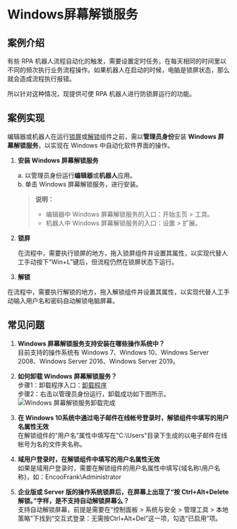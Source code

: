 # Windows屏幕解锁服务

## 案例介绍

有些 RPA 机器人流程自动化的触发，需要设置定时任务，在每天相同的时间里以不同的频次执行业务流程操作。如果机器人在启动的时候，电脑是锁屏状态，那么就会造成流程执行报错。

所以针对这种情况，现提供可使 RPA 机器人进行防锁屏运行的功能。

## 案例实现

编辑器或机器人在运行[锁屏](../../../Activities/System/Screen/WindowsLockActivity.md)或[解锁](../../../Activities/System/Screen/WindowsUnlockActivity.md)组件之前，需以**管理员身份**安装 **Windows 屏幕解锁服务**，以实现在 Windows 中自动化软件界面的操作。

1. **安装 Windows 屏幕解锁服务** </br>
  
   a. 以管理员身份运行**编辑器**或**机器人**应用。</br>
   b. 单击 Windows 屏幕解锁服务，进行安装。</br>

   >**说明：**
   >
   >- 编辑器中 Windows 屏幕解锁服务的入口：开始主页 > 工具。
   >- 机器人中 Windows 屏幕解锁服务的入口：设置 > 扩展。

2. **锁屏**</br>

    在流程中，需要执行锁屏的地方，拖入锁屏组件并设置其属性，以实现代替人工手动按下“Win+L”键后，但流程仍然在锁屏状态下运行。

3. **解锁**</br>

在流程中，需要执行解锁的地方，拖入解锁组件并设置其属性，以实现代替人工手动输入用户名和密码自动解锁电脑屏幕。

## 常见问题

1. **Windows 屏幕解锁服务支持安装在哪些操作系统中？**</br>
   目前支持的操作系统有 Windows 7、Windows 10、Windows Server 2008、Windows Server 2016、Windows Server 2019。

2. **如何卸载 Windows 屏幕解锁服务？** </br>
   步骤1：卸载程序入口：[卸载程序](https://docimages.blob.core.chinacloudapi.cn/images/Studio/Extensions/EncooCredentialProviderUnInstall.bat)</br>
   步骤2：右击以管理员身份运行，卸载成功如下图所示。</br>
   ![Windows 屏幕解锁服务卸载完成](https://docimages.blob.core.chinacloudapi.cn/images/Studio/Extensions/uninstall20201202.png)</br>

3. **在 Windows 10系统中通过电子邮件在线帐号登录时，解锁组件中填写的用户名属性无效** </br>
   在解锁组件的“用户名”属性中填写在"C:\Users"目录下生成的以电子邮件在线帐号为名的文件夹名称。

4. **域用户登录时，在解锁组件中填写的用户名属性无效**</br>
   如果是域用户登录时，需要在解锁组件的用户名属性中填写{域名称\用户名称}，如：EncooFrank\Administrator

5. **企业版或 Server 版的操作系统锁屏后，在屏幕上出现了“按 Ctrl+Alt+Delete 解锁。”字样，是不支持自动解锁屏幕么？**</br>
    支持自动解锁屏幕，前提是需要在“控制面板 > 系统与安全 > 管理工具 > 本地策略”下找到“交互式登录：无需按Ctrl+Alt+Del”这一项，勾选“已启用”项。
